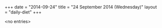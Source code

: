 +++
date = "2014-09-24"
title = "24 September 2014 (Wednesday)"
layout = "daily-diet"
+++

\<no entries\>